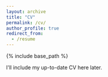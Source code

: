 ```yaml
---
layout: archive
title: "CV"
permalink: /cv/
author_profile: true
redirect_from:
  - /resume
---
```


{% include base_path %}

I'll include my up-to-date CV here later.
